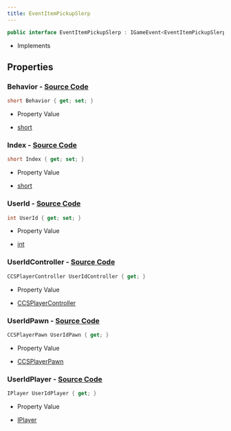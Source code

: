 ```yaml
---
title: EventItemPickupSlerp
---
```


```csharp
public interface EventItemPickupSlerp : IGameEvent<EventItemPickupSlerp>
```

- Implements

## Properties

### **Behavior** - [Source Code](https://github.com/swiftly-solution/swiftlys2/blob/main/managed/src/SwiftlyS2.Generated/GameEvents/Interfaces/EventItemPickupSlerp.cs#L47)

```csharp
short Behavior { get; set; }
```

- Property Value

- [short](https://learn.microsoft.com/dotnet/api/system.int16)

### **Index** - [Source Code](https://github.com/swiftly-solution/swiftlys2/blob/main/managed/src/SwiftlyS2.Generated/GameEvents/Interfaces/EventItemPickupSlerp.cs#L42)

```csharp
short Index { get; set; }
```

- Property Value

- [short](https://learn.microsoft.com/dotnet/api/system.int16)

### **UserId** - [Source Code](https://github.com/swiftly-solution/swiftlys2/blob/main/managed/src/SwiftlyS2.Generated/GameEvents/Interfaces/EventItemPickupSlerp.cs#L37)

```csharp
int UserId { get; set; }
```

- Property Value

- [int](https://learn.microsoft.com/dotnet/api/system.int32)

### **UserIdController** - [Source Code](https://github.com/swiftly-solution/swiftlys2/blob/main/managed/src/SwiftlyS2.Generated/GameEvents/Interfaces/EventItemPickupSlerp.cs#L22)

```csharp
CCSPlayerController UserIdController { get; }
```

- Property Value

- [CCSPlayerController](/docs/api/shared/schemadefinitions/ccsplayercontroller)

### **UserIdPawn** - [Source Code](https://github.com/swiftly-solution/swiftlys2/blob/main/managed/src/SwiftlyS2.Generated/GameEvents/Interfaces/EventItemPickupSlerp.cs#L28)

```csharp
CCSPlayerPawn UserIdPawn { get; }
```

- Property Value

- [CCSPlayerPawn](/docs/api/shared/schemadefinitions/ccsplayerpawn)

### **UserIdPlayer** - [Source Code](https://github.com/swiftly-solution/swiftlys2/blob/main/managed/src/SwiftlyS2.Generated/GameEvents/Interfaces/EventItemPickupSlerp.cs#L31)

```csharp
IPlayer UserIdPlayer { get; }
```

- Property Value

- [IPlayer](/docs/api/shared/players/iplayer)

